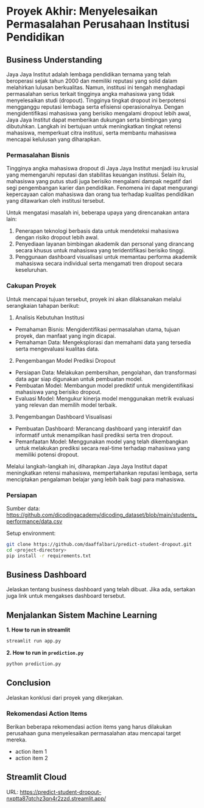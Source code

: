 # Proyek Akhir: Menyelesaikan Permasalahan Perusahaan Institusi Pendidikan

## Business Understanding

Jaya Jaya Institut adalah lembaga pendidikan ternama yang telah beroperasi sejak tahun 2000 dan memiliki reputasi yang solid dalam melahirkan lulusan berkualitas. Namun, institusi ini tengah menghadapi permasalahan serius terkait tingginya angka mahasiswa yang tidak menyelesaikan studi (dropout). Tingginya tingkat dropout ini berpotensi mengganggu reputasi lembaga serta efisiensi operasionalnya. Dengan mengidentifikasi mahasiswa yang berisiko mengalami dropout lebih awal, Jaya Jaya Institut dapat memberikan dukungan serta bimbingan yang dibutuhkan. Langkah ini bertujuan untuk meningkatkan tingkat retensi mahasiswa, memperkuat citra institusi, serta membantu mahasiswa mencapai kelulusan yang diharapkan.

### Permasalahan Bisnis

Tingginya angka mahasiswa dropout di Jaya Jaya Institut menjadi isu krusial yang memengaruhi reputasi dan stabilitas keuangan institusi. Selain itu, mahasiswa yang putus studi juga berisiko mengalami dampak negatif dari segi pengembangan karier dan pendidikan. Fenomena ini dapat mengurangi kepercayaan calon mahasiswa dan orang tua terhadap kualitas pendidikan yang ditawarkan oleh institusi tersebut.

Untuk mengatasi masalah ini, beberapa upaya yang direncanakan antara lain:

1. Penerapan teknologi berbasis data untuk mendeteksi mahasiswa dengan risiko dropout lebih awal.
2. Penyediaan layanan bimbingan akademik dan personal yang dirancang secara khusus untuk mahasiswa yang teridentifikasi berisiko tinggi.
3. Penggunaan dashboard visualisasi untuk memantau performa akademik mahasiswa secara individual serta mengamati tren dropout secara keseluruhan.

### Cakupan Proyek

Untuk mencapai tujuan tersebut, proyek ini akan dilaksanakan melalui serangkaian tahapan berikut:

1. Analisis Kebutuhan Institusi

- Pemahaman Bisnis: Mengidentifikasi permasalahan utama, tujuan proyek, dan manfaat yang ingin dicapai.
- Pemahaman Data: Mengeksplorasi dan memahami data yang tersedia serta mengevaluasi kualitas data.

2. Pengembangan Model Prediksi Dropout

- Persiapan Data: Melakukan pembersihan, pengolahan, dan transformasi data agar siap digunakan untuk pembuatan model.
- Pembuatan Model: Membangun model prediktif untuk mengidentifikasi mahasiswa yang berisiko dropout.
- Evaluasi Model: Mengukur kinerja model menggunakan metrik evaluasi yang relevan dan memilih model terbaik.

3. Pengembangan Dashboard Visualisasi

- Pembuatan Dashboard: Merancang dashboard yang interaktif dan informatif untuk menampilkan hasil prediksi serta tren dropout.
- Pemanfaatan Model: Menggunakan model yang telah dikembangkan untuk melakukan prediksi secara real-time terhadap mahasiswa yang memiliki potensi dropout.

Melalui langkah-langkah ini, diharapkan Jaya Jaya Institut dapat meningkatkan retensi mahasiswa, mempertahankan reputasi lembaga, serta menciptakan pengalaman belajar yang lebih baik bagi para mahasiswa.

### Persiapan

Sumber data: https://github.com/dicodingacademy/dicoding_dataset/blob/main/students_performance/data.csv

Setup environment:

```bash
git clone https://github.com/daaffalbari/predict-student-dropout.git
cd <project-directory>
pip install -r requirements.txt
```

## Business Dashboard

Jelaskan tentang business dashboard yang telah dibuat. Jika ada, sertakan juga link untuk mengakses dashboard tersebut.

## Menjalankan Sistem Machine Learning

**1. How to run in streamlit**
```bash
streamlit run app.py
```

**2. How to run in ``prediction.py``**
```bash
python prediction.py
```

## Conclusion

Jelaskan konklusi dari proyek yang dikerjakan.

### Rekomendasi Action Items

Berikan beberapa rekomendasi action items yang harus dilakukan perusahaan guna menyelesaikan permasalahan atau mencapai target mereka.

- action item 1
- action item 2


## Streamlit Cloud
URL: https://predict-student-dropout-nxptta87qtchz3qn4r2zzd.streamlit.app/
